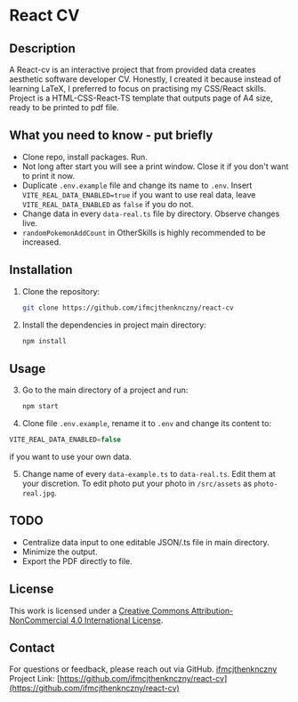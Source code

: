 # React CV

## Description

A React-cv is an interactive project that from provided data creates aesthetic software developer CV. Honestly, I created it because instead of learning LaTeX, I preferred to focus on practising my CSS/React skills. Project is a HTML-CSS-React-TS template that outputs page of A4 size, ready to be printed to pdf file.

## What you need to know - put briefly

* Clone repo, install packages. Run.
* Not long after start you will see a print window. Close it if you don't want to print it now.
* Duplicate `.env.example` file and change its name to `.env`. Insert `VITE_REAL_DATA_ENABLED=true` if you want to use real data, leave `VITE_REAL_DATA_ENABLED` as `false` if you do not.
* Change data in every `data-real.ts` file by directory. Observe changes live.
* `randomPokemonAddCount` in OtherSkills is highly recommended to be increased.

## Installation

1. Clone the repository:
   ```bash
   git clone https://github.com/ifmcjthenknczny/react-cv
   ```
2. Install the dependencies in project main directory:
   ```bash
   npm install
   ```

## Usage

3. Go to the main directory of a project and run:
    ```bash
    npm start
    ```

4. Clone file `.env.example`, rename it to `.env` and change its content to:
```js
VITE_REAL_DATA_ENABLED=false
```
if you want to use your own data.

5. Change name of every `data-example.ts` to `data-real.ts`. Edit them at your discretion. To edit photo put your photo in `/src/assets` as `photo-real.jpg`.

## TODO

* Centralize data input to one editable JSON/.ts file in main directory.
* Minimize the output.
* Export the PDF directly to file.

## License

This work is licensed under a [Creative Commons Attribution-NonCommercial 4.0 International License](https://creativecommons.org/licenses/by-nc/4.0/).

## Contact

For questions or feedback, please reach out via GitHub.
[ifmcjthenknczny](https://github.com/ifmcjthenknczny)
Project Link: [https://github.com/ifmcjthenknczny/react-cv](https://github.com/ifmcjthenknczny/react-cv)